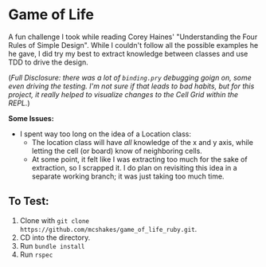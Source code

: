 # Game of Life

A fun challenge I took while reading Corey Haines' "Understanding the Four Rules of Simple Design". While I couldn't follow all the possible examples he
he gave, I did try my best to extract knowledge between classes and use TDD to drive the design.

(_Full Disclosure: there was a lot of `binding.pry` debugging goign on, some even driving the testing. I'm not sure if that leads to bad habits, but for this project, it really helped to visualize changes to the Cell Grid within the REPL._)

**Some Issues:**

* I spent way too long on the idea of a Location class:
  - The location class will have _all_ knowledge of the x and y axis, while letting the cell (or board) know of neighboring cells.
  - At some point, it felt like I was extracting too much for the sake of extraction, so I scrapped it. I do plan on revisiting this idea in a separate working branch; it was just taking too much time.
  

## To Test:

1. Clone with `git clone https://github.com/mcshakes/game_of_life_ruby.git`.
2. CD into the directory.
3. Run `bundle install`
4. Run `rspec`
